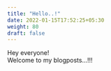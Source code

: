 ```yaml
---
title: "Hello..!"
date: 2022-01-15T17:52:25+05:30
weight: 80
draft: false
---
```


Hey everyone!  
Welcome to my blogposts...!!!
